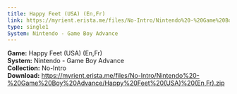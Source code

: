 ```yaml
---
title: Happy Feet (USA) (En,Fr)
link: https://myrient.erista.me/files/No-Intro/Nintendo%20-%20Game%20Boy%20Advance/Happy%20Feet%20(USA)%20(En,Fr).zip
type: single1
System: Nintendo - Game Boy Advance
---
```

<b>Game:</b> Happy Feet (USA) (En,Fr)<br>
<b>System:</b> Nintendo - Game Boy Advance<br>
<b>Collection:</b> No-Intro<br>
<b>Download:</b> https://myrient.erista.me/files/No-Intro/Nintendo%20-%20Game%20Boy%20Advance/Happy%20Feet%20(USA)%20(En,Fr).zip
